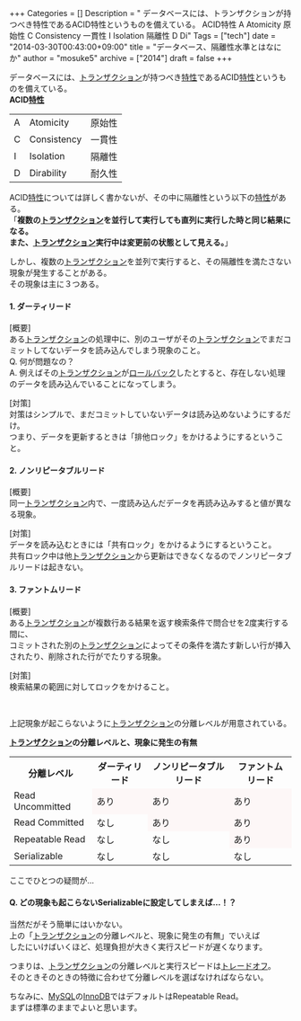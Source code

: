 +++
Categories = []
Description = " データベースには、トランザクションが持つべき特性であるACID特性というものを備えている。 ACID特性   A  Atomicity  原始性  C  Consistency  一貫性  I  Isolation  隔離性  D  Di"
Tags = ["tech"]
date = "2014-03-30T00:43:00+09:00"
title = "データベース、隔離性水準とはなにか"
author = "mosuke5"
archive = ["2014"]
draft = false
+++

<body>
<p>データベースには、<a class="keyword" href="http://d.hatena.ne.jp/keyword/%A5%C8%A5%E9%A5%F3%A5%B6%A5%AF%A5%B7%A5%E7%A5%F3">トランザクション</a>が持つべき<a class="keyword" href="http://d.hatena.ne.jp/keyword/%C6%C3%C0%AD">特性</a>であるACID<a class="keyword" href="http://d.hatena.ne.jp/keyword/%C6%C3%C0%AD">特性</a>というものを備えている。<br>
<b>ACID<a class="keyword" href="http://d.hatena.ne.jp/keyword/%C6%C3%C0%AD">特性</a></b><br>
</p>
<table>
<tr>
  <td>A</td>
  <td>Atomicity</td>
  <td>原始性</td>
</tr>
<tr>
  <td>C</td>
  <td>Consistency</td>
  <td>一貫性</td>
</tr>
<tr>
  <td>I</td>
  <td>Isolation</td>
  <td>隔離性</td>
</tr>
<tr>
  <td>D</td>
  <td>Dirability</td>
  <td>耐久性</td>
</tr>
</table>
<p>ACID<a class="keyword" href="http://d.hatena.ne.jp/keyword/%C6%C3%C0%AD">特性</a>については詳しく書かないが、その中に隔離性という以下の<a class="keyword" href="http://d.hatena.ne.jp/keyword/%C6%C3%C0%AD">特性</a>がある。<br>
「<b>複数の<a class="keyword" href="http://d.hatena.ne.jp/keyword/%A5%C8%A5%E9%A5%F3%A5%B6%A5%AF%A5%B7%A5%E7%A5%F3">トランザクション</a>を並行して実行しても直列に実行した時と同じ結果になる。<br>
また、<a class="keyword" href="http://d.hatena.ne.jp/keyword/%A5%C8%A5%E9%A5%F3%A5%B6%A5%AF%A5%B7%A5%E7%A5%F3">トランザクション</a>実行中は変更前の状態として見える。</b>」</p>
<p>しかし、複数の<a class="keyword" href="http://d.hatena.ne.jp/keyword/%A5%C8%A5%E9%A5%F3%A5%B6%A5%AF%A5%B7%A5%E7%A5%F3">トランザクション</a>を並列で実行すると、その隔離性を満たさない現象が発生することがある。<br>
その現象は主に３つある。</p>
<h4>1. ダーティリード</h4>[概要]<br>
ある<a class="keyword" href="http://d.hatena.ne.jp/keyword/%A5%C8%A5%E9%A5%F3%A5%B6%A5%AF%A5%B7%A5%E7%A5%F3">トランザクション</a>の処理中に、別のユーザがその<a class="keyword" href="http://d.hatena.ne.jp/keyword/%A5%C8%A5%E9%A5%F3%A5%B6%A5%AF%A5%B7%A5%E7%A5%F3">トランザクション</a>でまだコミットしてないデータを読み込んでしまう現象のこと。<br>
Q. 何が問題なの？<br>
A. 例えばその<a class="keyword" href="http://d.hatena.ne.jp/keyword/%A5%C8%A5%E9%A5%F3%A5%B6%A5%AF%A5%B7%A5%E7%A5%F3">トランザクション</a>が<a class="keyword" href="http://d.hatena.ne.jp/keyword/%A5%ED%A1%BC%A5%EB%A5%D0%A5%C3%A5%AF">ロールバック</a>したとすると、存在しない処理のデータを読み込んでいることになってしまう。<p>[対策]<br>
対策はシンプルで、まだコミットしていないデータは読み込めないようにするだけ。<br>
つまり、データを更新するときは「排他ロック」をかけるようにするということ。</p>
<p></p>
<h4>2. ノンリピータブルリード</h4>[概要]<br>
同一<a class="keyword" href="http://d.hatena.ne.jp/keyword/%A5%C8%A5%E9%A5%F3%A5%B6%A5%AF%A5%B7%A5%E7%A5%F3">トランザクション</a>内で、一度読み込んだデータを再読み込みすると値が異なる現象。<p>[対策]<br>
データを読み込むときには「共有ロック」をかけるようにするということ。<br>
共有ロック中は他<a class="keyword" href="http://d.hatena.ne.jp/keyword/%A5%C8%A5%E9%A5%F3%A5%B6%A5%AF%A5%B7%A5%E7%A5%F3">トランザクション</a>から更新はできなくなるのでノンリピータブルリードは起きない。</p>
<p></p>
<h4>3. ファントムリード</h4>[概要]<br>
ある<a class="keyword" href="http://d.hatena.ne.jp/keyword/%A5%C8%A5%E9%A5%F3%A5%B6%A5%AF%A5%B7%A5%E7%A5%F3">トランザクション</a>が複数行ある結果を返す検索条件で問合せを2度実行する間に、<br>
コミットされた別の<a class="keyword" href="http://d.hatena.ne.jp/keyword/%A5%C8%A5%E9%A5%F3%A5%B6%A5%AF%A5%B7%A5%E7%A5%F3">トランザクション</a>によってその条件を満たす新しい行が挿入されたり、削除された行がでたりする現象。<p>[対策]<br>
検索結果の範囲に対してロックをかけること。</p>
<br>
<p>上記現象が起こらないように<a class="keyword" href="http://d.hatena.ne.jp/keyword/%A5%C8%A5%E9%A5%F3%A5%B6%A5%AF%A5%B7%A5%E7%A5%F3">トランザクション</a>の分離レベルが用意されている。</p>
<p><b><a class="keyword" href="http://d.hatena.ne.jp/keyword/%A5%C8%A5%E9%A5%F3%A5%B6%A5%AF%A5%B7%A5%E7%A5%F3">トランザクション</a>の分離レベルと、現象に発生の有無</b><br>
</p>
<table>
<tr>
  <th>分離レベル</th>
  <th>ダーティリード</th>
  <th>ノンリピータブルリード</th>
  <th>ファントムリード</th>
</tr>
<tr>
  <td>Read Uncommitted</td>
  <td style="background-color:#fdf7f7;">あり</td>
  <td style="background-color:#fdf7f7;">あり</td>
  <td style="background-color:#fdf7f7;">あり</td>
</tr>
<tr>
  <td>Read Committed</td>
  <td>なし</td>
  <td style="background-color:#fdf7f7;">あり</td>
  <td style="background-color:#fdf7f7;">あり</td>
</tr>
<tr>
  <td>Repeatable Read</td>
  <td>なし</td>
  <td>なし</td>
  <td style="background-color:#fdf7f7;">あり</td>
</tr>
<tr>
  <td>Serializable</td>
  <td>なし</td>
  <td>なし</td>
  <td>なし</td>
</tr>
</table>
<p>ここでひとつの疑問が…</p>
<h4>Q. どの現象も起こらないSerializableに設定してしまえば…！？</h4>当然だがそう簡単にはいかない。<br>
上の「<a class="keyword" href="http://d.hatena.ne.jp/keyword/%A5%C8%A5%E9%A5%F3%A5%B6%A5%AF%A5%B7%A5%E7%A5%F3">トランザクション</a>の分離レベルと、現象に発生の有無」でいえば<br>
したにいけばいくほど、処理負担が大きく実行スピードが遅くなります。<p>つまりは、<a class="keyword" href="http://d.hatena.ne.jp/keyword/%A5%C8%A5%E9%A5%F3%A5%B6%A5%AF%A5%B7%A5%E7%A5%F3">トランザクション</a>の分離レベルと実行スピードは<a class="keyword" href="http://d.hatena.ne.jp/keyword/%A5%C8%A5%EC%A1%BC%A5%C9%A5%AA%A5%D5">トレードオフ</a>。<br>
そのときそのときの特徴に合わせて分離レベルを選ばなければならない。</p>
<p>ちなみに、<a class="keyword" href="http://d.hatena.ne.jp/keyword/MySQL">MySQL</a>の<a class="keyword" href="http://d.hatena.ne.jp/keyword/InnoDB">InnoDB</a>ではデフォルトはRepeatable Read。<br>
まずは標準のままでよいと思います。</p>
</body>

